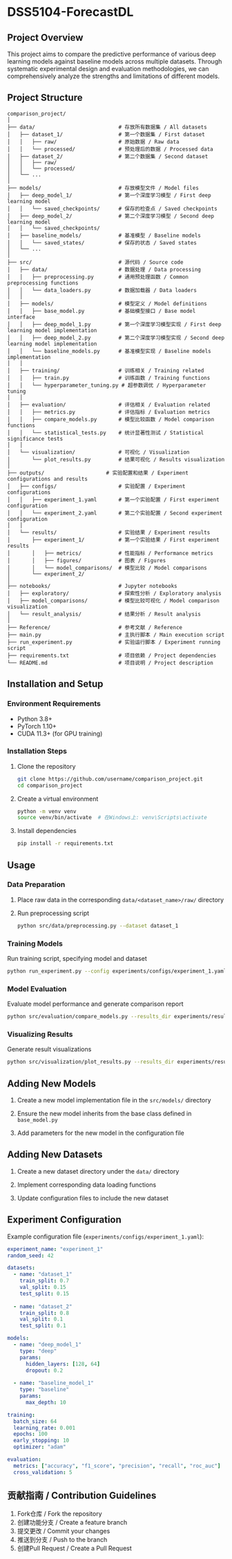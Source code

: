 # DSS5104-ForecastDL

## Project Overview
This project aims to compare the predictive performance of various deep learning models against baseline models across multiple datasets. Through systematic experimental design and evaluation methodologies, we can comprehensively analyze the strengths and limitations of different models.

## Project Structure
```
comparison_project/
│
├── data/                           # 存放所有数据集 / All datasets
│   ├── dataset_1/                  # 第一个数据集 / First dataset
│   │   ├── raw/                    # 原始数据 / Raw data
│   │   └── processed/              # 预处理后的数据 / Processed data
│   ├── dataset_2/                  # 第二个数据集 / Second dataset
│   │   ├── raw/
│   │   └── processed/
│   └── ...
│
├── models/                         # 存放模型文件 / Model files
│   ├── deep_model_1/               # 第一个深度学习模型 / First deep learning model
│   │   └── saved_checkpoints/      # 保存的检查点 / Saved checkpoints
│   ├── deep_model_2/               # 第二个深度学习模型 / Second deep learning model
│   │   └── saved_checkpoints/
│   ├── baseline_models/            # 基准模型 / Baseline models
│   │   └── saved_states/           # 保存的状态 / Saved states
│   └── ...
│
├── src/                            # 源代码 / Source code
│   ├── data/                       # 数据处理 / Data processing
│   │   ├── preprocessing.py        # 通用预处理函数 / Common preprocessing functions
│   │   └── data_loaders.py         # 数据加载器 / Data loaders
│   │
│   ├── models/                     # 模型定义 / Model definitions
│   │   ├── base_model.py           # 基础模型接口 / Base model interface
│   │   ├── deep_model_1.py         # 第一个深度学习模型实现 / First deep learning model implementation
│   │   ├── deep_model_2.py         # 第二个深度学习模型实现 / Second deep learning model implementation
│   │   └── baseline_models.py      # 基准模型实现 / Baseline models implementation
│   │
│   ├── training/                   # 训练相关 / Training related
│   │   ├── train.py                # 训练函数 / Training functions
│   │   └── hyperparameter_tuning.py # 超参数调优 / Hyperparameter tuning
│   │
│   ├── evaluation/                 # 评估相关 / Evaluation related
│   │   ├── metrics.py              # 评估指标 / Evaluation metrics
│   │   ├── compare_models.py       # 模型比较函数 / Model comparison functions
│   │   └── statistical_tests.py    # 统计显著性测试 / Statistical significance tests
│   │
│   └── visualization/              # 可视化 / Visualization
│       └── plot_results.py         # 结果可视化 / Results visualization
│
├── outputs/                    # 实验配置和结果 / Experiment configurations and results
│   ├── configs/                    # 实验配置 / Experiment configurations
│   │   ├── experiment_1.yaml       # 第一个实验配置 / First experiment configuration
│   │   └── experiment_2.yaml       # 第二个实验配置 / Second experiment configuration
│   │
│   └── results/                    # 实验结果 / Experiment results
│       ├── experiment_1/           # 第一个实验结果 / First experiment results
│       │   ├── metrics/            # 性能指标 / Performance metrics
│       │   ├── figures/            # 图表 / Figures
│       │   └── model_comparisons/  # 模型比较 / Model comparisons
│       └── experiment_2/
│
├── notebooks/                      # Jupyter notebooks
│   ├── exploratory/                # 探索性分析 / Exploratory analysis
│   ├── model_comparisons/          # 模型比较可视化 / Model comparison visualization
│   └── result_analysis/            # 结果分析 / Result analysis
│
├── Reference/                      # 参考文献 / Reference
├── main.py                         # 主执行脚本 / Main execution script
├── run_experiment.py               # 实验运行脚本 / Experiment running script
├── requirements.txt                # 项目依赖 / Project dependencies
└── README.md                       # 项目说明 / Project description
```
## Installation and Setup

### Environment Requirements

- Python 3.8+
- PyTorch 1.10+
- CUDA 11.3+ (for GPU training)

### Installation Steps

1. Clone the repository
   ```bash
   git clone https://github.com/username/comparison_project.git
   cd comparison_project
   ```

2. Create a virtual environment
   ```bash
   python -m venv venv
   source venv/bin/activate  # 在Windows上: venv\Scripts\activate
   ```

3. Install dependencies
   ```bash
   pip install -r requirements.txt
   ```

## Usage

### Data Preparation

1. Place raw data in the corresponding `data/<dataset_name>/raw/` directory

2. Run preprocessing script
   ```bash
   python src/data/preprocessing.py --dataset dataset_1
   ```

### Training Models

Run training script, specifying model and dataset
```bash
python run_experiment.py --config experiments/configs/experiment_1.yaml
```

### Model Evaluation

Evaluate model performance and generate comparison report
```bash
python src/evaluation/compare_models.py --results_dir experiments/results/experiment_1
```

### Visualizing Results

Generate result visualizations
```bash
python src/visualization/plot_results.py --results_dir experiments/results/experiment_1
```

## Adding New Models

1. Create a new model implementation file in the `src/models/` directory

2. Ensure the new model inherits from the base class defined in `base_model.py`

3. Add parameters for the new model in the configuration file

## Adding New Datasets

1. Create a new dataset directory under the `data/` directory

2. Implement corresponding data loading functions

3. Update configuration files to include the new dataset

## Experiment Configuration

Example configuration file (`experiments/configs/experiment_1.yaml`):

```yaml
experiment_name: "experiment_1"
random_seed: 42

datasets:
  - name: "dataset_1"
    train_split: 0.7
    val_split: 0.15
    test_split: 0.15
    
  - name: "dataset_2"
    train_split: 0.8
    val_split: 0.1
    test_split: 0.1

models:
  - name: "deep_model_1"
    type: "deep"
    params:
      hidden_layers: [128, 64]
      dropout: 0.2
      
  - name: "baseline_model_1"
    type: "baseline"
    params:
      max_depth: 10

training:
  batch_size: 64
  learning_rate: 0.001
  epochs: 100
  early_stopping: 10
  optimizer: "adam"

evaluation:
  metrics: ["accuracy", "f1_score", "precision", "recall", "roc_auc"]
  cross_validation: 5
```

## 贡献指南 / Contribution Guidelines

1. Fork仓库 / Fork the repository
2. 创建功能分支 / Create a feature branch
3. 提交更改 / Commit your changes
4. 推送到分支 / Push to the branch
5. 创建Pull Request / Create a Pull Request
